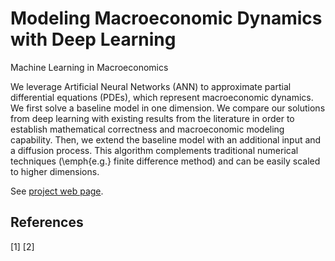 # Modeling Macroeconomic Dynamics with Deep Learning
Machine Learning in Macroeconomics 

We leverage Artificial Neural Networks (ANN) to approximate partial differential equations (PDEs), which represent macroeconomic dynamics. We first solve a baseline model in one dimension. We compare our solutions from deep learning with existing results from the literature in order to establish mathematical correctness and macroeconomic modeling capability. Then, we extend the baseline model with an additional input and a diffusion process. This algorithm complements traditional numerical techniques (\emph{e.g.} finite difference method) and can be easily scaled to higher dimensions.

See [project web page](https://uwescience.github.io/ADUniverse/).

## References 
[1]
[2] 

